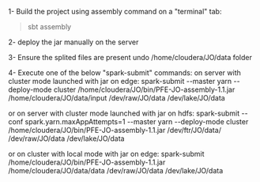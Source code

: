 
1- Build the project using assembly command on a "terminal" tab:
  > sbt assembly

2- deploy the jar manually on the server

3- Ensure the splited files are present undo /home/cloudera/JO/data folder

4- Execute one of the below "spark-submit" commands:
on server  with cluster mode launched with jar on edge:
spark-submit --master yarn --deploy-mode cluster /home/cloudera/JO/bin/PFE-JO-assembly-1.1.jar /home/cloudera/JO/data/input /dev/raw/JO/data /dev/lake/JO/data

or on server with cluster mode launched with jar on hdfs:
spark-submit --conf spark.yarn.maxAppAttempts=1 --master yarn --deploy-mode cluster /home/cloudera/JO/bin/PFE-JO-assembly-1.1.jar /dev/ftr/JO/data/ /dev/raw/JO/data /dev/lake/JO/data

or on cluster with local mode with jar on edge:
spark-submit /home/cloudera/JO/bin/PFE-JO-assembly-1.1.jar /home/cloudera/JO/data/data /dev/raw/JO/data /dev/lake/JO/data




<!--


	<action name="spark-ingestion">
    		<spark xmlns="uri:oozie:spark-action:0.2">
    			<job-tracker>${jobTracker}</job-tracker>
    			<name-node>${nameNode}</name-node>
    			<configuration>
    				<property>
    					<name>mapred.compress.map.output</name>
    					<value>true</value>
    				</property>
    			</configuration>
    			<master>yarn-cluster</master>
    			<mode>cluster</mode>
    			<name>Spark-JO</name>
    			<class>fr.cegefos.pfe.controller.ApplicationIngestion</class>
    			<jar>/dev/app/JO/bin/PFE-JO-assembly-1.1.jar</jar>
    			<arg>/dev/ftr/JO/data</arg>
    			<arg>/dev/raw/JO/data</arg>
    			<arg>/dev/lake/JO/data</arg>
    		</spark>
    		<ok to="end"/>
    		<error to="fail"/>
    	</action>
-->